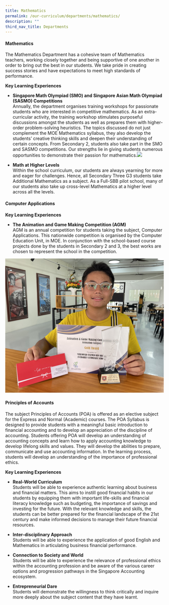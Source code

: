 ```yaml
---
title: Mathematics
permalink: /our-curriculum/departments/mathematics/
description: ""
third_nav_title: Departments
---
```

#### **Mathematics**

The Mathematics Department has a cohesive team of Mathematics teachers, working closely together and being supportive of one another in order to bring out the best in our students. We take pride in creating success stories and have expectations to meet high standards of performance.

**Key Learning Experiences**

* **Singapore Math Olympiad (SMO) and Singapore Asian Math Olympiad (SASMO) Competitions**  
Annually, the department organises training workshops for passionate students who are interested in competitive mathematics. As an extra-curricular activity, the training workshop stimulates purposeful discussions amongst the students as well as prepares them with higher-order problem-solving heuristics. The topics discussed do not just complement the MOE Mathematics syllabus, they also develop the students’ creative thinking skills and deepen their understanding of certain concepts. From Secondary 2, students also take part in the SMO and SASMO competitions. Our strengths lie in giving students numerous opportunities to demonstrate their passion for mathematics.![](/images/Our%20Curriculum/Departments/Mathematics%20Department/jpeg%20image%2019.jpeg)

* **Math at Higher Levels**  
Within the school curriculum, our students are always yearning for more and eager for challenges. Hence, all Secondary Three G3 students take Additional Mathematics as a subject. As a Full-SBB pilot school, many of our students also take up cross-level Mathematics at a higher level across all the levels.

#### **Computer Applications**

**Key Learning Experiences**

* **The Animation and Game Making Competition (AGM)**    
AGM is an annual competition for students taking the subject, Computer Applications. This nationwide competition is organised by the Computer Education Unit, in MOE. In conjunction with the school-based course projects done by the students in Secondary 2 and 3, the best works are chosen to represent the school in the competition.

![](/images/Our%20Curriculum/Departments/Mathematics%20Department/syazwan%20receiving%20his%20gold%20award.jpeg)

#### **Principles of Accounts**
The subject Principles of Accounts (POA) is offered as an elective subject for the Express and Normal (Academic) courses. The POA Syllabus is designed to provide students with a meaningful basic introduction to financial accounting and to develop an appreciation of the discipline of accounting.  Students offering POA will develop an understanding of accounting concepts and learn how to apply accounting knowledge to develop lifelong skills and values. They will develop the abilities to prepare, communicate and use accounting information.  In the learning process, students will develop an understanding of the importance of professional ethics.

**Key Learning Experiences**

* **Real-World Curriculum**  
Students will be able to experience authentic learning about business and financial matters. This aims to instill good financial habits in our students by equipping them with important life-skills and financial literacy knowledge such as budgeting, the importance of savings and investing for the future. With the relevant knowledge and skills, the students can be better prepared for the financial landscape of the 21st century and make informed decisions to manage their future financial resources. 

* **Inter-disciplinary Approach**  
Students will be able to experience the application of good English and Mathematics in articulating business financial performance.

* **Connection to Society and World**  
Students will be able to experience the relevance of professional ethics within the accounting profession and be aware of the various career options and progression pathways in the Singapore Accounting ecosystem.

* **Entrepreneurial Dare**  
Students will demonstrate the willingness to think critically and inquire more deeply about the subject content that they have learnt.
